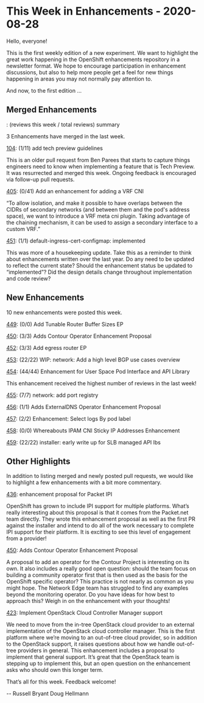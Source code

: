 # This Week in Enhancements - 2020-08-28

Hello, everyone!

This is the first weekly edition of a new experiment. We want to highlight the
great work happening in the OpenShift enhancements repository in a newsletter
format.  We hope to encourage participation in enhancement discussions, but
also to help more people get a feel for new things happening in areas you may
not normally pay attention to.

And now, to the first edition …

## Merged Enhancements

<PR ID>: (reviews this week / total reviews) summary

3 Enhancements have merged in the last week.

[104](https://github.com/openshift/enhancements/pull/104): (1/11) add tech preview guidelines 

This is an older pull request from Ben Parees that starts to capture things
engineers need to know when implementing a feature that is Tech Preview.  It
was resurrected and merged this week.  Ongoing feedback is encouraged via
follow-up pull requests.

[405](https://github.com/openshift/enhancements/pull/405): (0/41) Add an enhancement for adding a VRF CNI 

“To allow isolation, and make it possible to have overlaps between the CIDRs of
secondary networks (and between them and the pod's address space), we want to
introduce a VRF meta cni plugin. Taking advantage of the chaining mechanism, it
can be used to assign a secondary interface to a custom VRF.”

[451](https://github.com/openshift/enhancements/pull/451): (1/1) default-ingress-cert-configmap: implemented 

This was more of a housekeeping update.  Take this as a reminder to think about
enhancements written over the last year.  Do any need to be updated to reflect
the current state?  Should the enhancement status be updated to “implemented”?
Did the design details change throughout implementation and code review?

## New Enhancements

10 new enhancements were posted this week.

[449](https://github.com/openshift/enhancements/pull/449): (0/0) Add Tunable Router Buffer Sizes EP 

[450](https://github.com/openshift/enhancements/pull/450): (3/3) Adds Contour Operator Enhancement Proposal 

[452](https://github.com/openshift/enhancements/pull/452): (3/3) Add egress router EP 

[453](https://github.com/openshift/enhancements/pull/453): (22/22) WIP: network: Add a high level BGP use cases overview 

[454](https://github.com/openshift/enhancements/pull/454): (44/44) Enhancement for User Space Pod Interface and API Library 

This enhancement received the highest number of reviews in the last week!

[455](https://github.com/openshift/enhancements/pull/455): (7/7) network: add port registry 

[456](https://github.com/openshift/enhancements/pull/456): (1/1) Adds ExternalDNS Operator Enhancement Proposal 

[457](https://github.com/openshift/enhancements/pull/457): (2/2) Enhancement: Select logs By pod label 

[458](https://github.com/openshift/enhancements/pull/458): (0/0) Whereabouts IPAM CNI Sticky IP Addresses Enhancement 

[459](https://github.com/openshift/enhancements/pull/459): (22/22) installer: early write up for SLB managed API lbs 

## Other Highlights

In addition to listing merged and newly posted pull requests, we would like to
highlight a few enhancements with a bit more commentary.


[436](https://github.com/openshift/enhancements/pull/436): enhancement proposal for Packet IPI

OpenShift has grown to include IPI support for multiple platforms.  What’s
really interesting about this proposal is that it comes from the Packet.net
team directly.  They wrote this enhancement proposal as well as the first PR
against the installer and intend to do all of the work necessary to complete
IPI support for their platform.  It is exciting to see this level of engagement
from a provider!

[450](https://github.com/openshift/enhancements/pull/450): Adds Contour Operator Enhancement Proposal

A proposal to add an operator for the Contour Project is interesting on its
own.  It also includes a really good open question: should the team focus on
building a community operator first that is then used as the basis for the
OpenShift specific operator?  This practice is not nearly as common as you
might hope.  The Network Edge team has struggled to find any examples beyond
the monitoring operator.  Do you have ideas for how best to approach this?
Weigh in on the enhancement with your thoughts!

[423](https://github.com/openshift/enhancements/pull/423): Implement OpenStack Cloud Controller Manager support

We need to move from the in-tree OpenStack cloud provider to an external
implementation of the OpenStack cloud controller manager.  This is the first
platform where we’re moving to an out-of-tree cloud provider, so in addition to
the OpenStack support, it raises questions about how we handle out-of-tree
providers in general.  This enhancement includes a proposal to implement that
general support.  It’s great that the OpenStack team is stepping up to
implement this, but an open question on the enhancement asks who should own
this longer term.


That’s all for this week.  Feedback welcome!

-- 
Russell Bryant
Doug Hellmann
